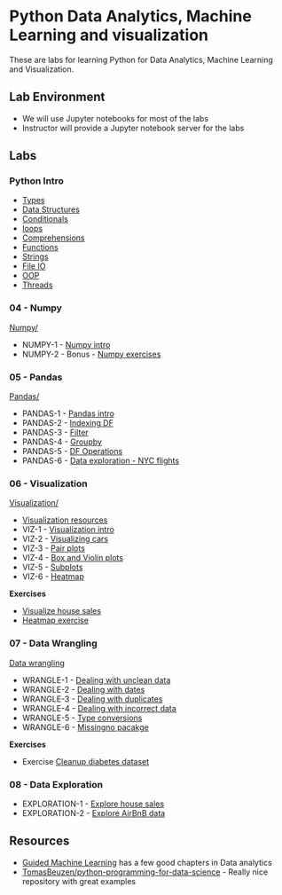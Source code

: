 # Python Data Analytics, Machine Learning and visualization

These are labs for learning Python for Data Analytics, Machine Learning and Visualization.

## Lab Environment

* We will use Jupyter notebooks for most of the labs
* Instructor will provide a Jupyter notebook server for the labs

## Labs

### Python Intro

* [Types](python-intro/types/readme.md)
* [Data Structures](python-intro/data-structures/readme.md)
* [Conditionals](python-intro/conditionals/readme.md)
* [loops](python-intro/loops/readme.md)
* [Comprehensions](python-intro/comprehensions/readme.md)
* [Functions](python-intro/functions/readme.md)
* [Strings](python-intro/string/readme.md)
* [File IO](python-intro/fileio/readme.md)
* [OOP](python-intro/oop/readme.md)
* [Threads](python-intro/thread/readme.md)



### 04 - Numpy

[Numpy/](04-numpy/)

* NUMPY-1 - [Numpy intro](04-numpy/numpy-1.ipynb)
* NUMPY-2 - Bonus - [Numpy exercises](https://github.com/elephantscale/guided-machine-learning/blob/master/python-data-analysis/np-1__numpy-intro.md)

### 05 - Pandas

[Pandas/](05-pandas/)

* PANDAS-1 - [Pandas intro](05-pandas/pandas-1-intro.ipynb)
* PANDAS-2 - [Indexing DF](05-pandas/pandas-2-indexing.ipynb)
* PANDAS-3 - [Filter](05-pandas/pandas-3-filter.ipynb)
* PANDAS-4 - [Groupby](05-pandas/pandas-4-groupby.ipynb)
* PANDAS-5 - [DF Operations](05-pandas/pandas-5-operations.ipynb)
* PANDAS-6 - [Data exploration - NYC flights](05-pandas/exercise-1-nycflights.ipynb)

### 06 - Visualization

[Visualization/](06-visualiazation)

* [Visualization resources](06-visualization/README.md)
* VIZ-1 - [Visualization intro](06-visualization/1-viz-intro.ipynb)
* VIZ-2 - [Visualizing cars](06-visualization/2-plot-cars.ipynb)
* VIZ-3 - [Pair plots](06-visualization/3-pair-plots.ipynb)
* VIZ-4 - [Box and Violin plots](06-visualization/4-box-violin-plots.ipynb)
* VIZ-5 - [Subplots](06-visualization/5-subplots.ipynb)
* VIZ-6 - [Heatmap](06-visualization/6-heatmap-1-weather.ipynb)

**Exercises**

* [Visualize house sales](06-visualization/ex-1-visualize-house-sales.ipynb)
* [Heatmap exercise](06-visualization/ex-3-heatmap-flights.ipynb)


### 07 - Data Wrangling

[Data wrangling](07-data-wrangling/)

* WRANGLE-1 - [Dealing with unclean data](07-data-wrangling/1-data-cleanup-1.ipynb)
* WRANGLE-2 - [Dealing with dates](07-data-wrangling/2-dates.ipynb)
* WRANGLE-3 - [Dealing with duplicates](07-data-wrangling/3-duplicates.ipynb)
* WRANGLE-4 - [Dealing with incorrect data](07-data-wrangling/4-incorrect_values.ipynb)
* WRANGLE-5 - [Type conversions](07-data-wrangling/5-type_conversion.ipynb)
* WRANGLE-6 - [Missingno pacakge](07-data-wrangling/6-missingno.ipynb)

**Exercises**

* Exercise [Cleanup diabetes dataset](07-data-wrangling/data-cleanup-diabetes.ipynb)


### 08 - Data Exploration

* EXPLORATION-1 - [Explore house sales](08-exploration/explore-house-sales.ipynb)
* EXPLORATION-2 - [Explore AirBnB data](08-exploration/airbnb_stays.ipynb)


## Resources

* [Guided Machine Learning](https://github.com/elephantscale/guided-machine-learning) has a few good chapters in Data analytics
* [TomasBeuzen/python-programming-for-data-science](https://github.com/TomasBeuzen/python-programming-for-data-science) - Really nice repository with great examples